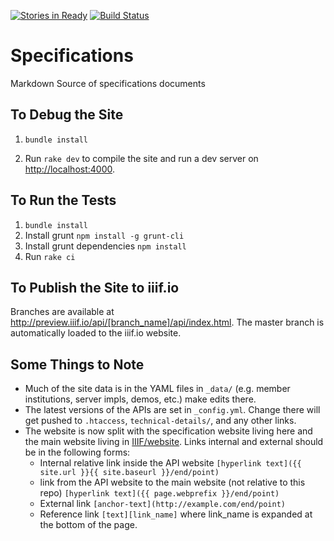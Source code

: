 [![Stories in Ready](https://badge.waffle.io/IIIF/api.png?label=ready&title=Ready)](https://waffle.io/IIIF/api)
[![Build Status](https://travis-ci.org/IIIF/api.svg?branch=master)](https://travis-ci.org/IIIF/api)

# Specifications

Markdown Source of specifications documents

## To Debug the Site

 1. `bundle install`

 2. Run `rake dev` to compile the site and run a dev server on [http://localhost:4000](http://localhost:4000).

## To Run the Tests

 1. `bundle install`
 2. Install grunt `npm install -g grunt-cli`
 3. Install grunt dependencies `npm install`
 4. Run ```rake ci```

## To Publish the Site to iiif.io

Branches are available at http://preview.iiif.io/api/[branch_name]/api/index.html. The master branch is automatically loaded to the iiif.io website.

## Some Things to Note

 * Much of the site data is in the YAML files in `_data/` (e.g. member institutions, server impls, demos, etc.) make edits there.
 * The latest versions of the APIs are set in `_config.yml`. Change there will get pushed to `.htaccess`, `technical-details/`, and any other links.
 * The website is now split with the specification website living here and the main website living in [IIIF/website](https://github.com/IIIF/website). Links internal and external should be in the following forms:
    * Internal relative link inside the API website `[hyperlink text]({{ site.url }}{{ site.baseurl }}/end/point)`
    * link from the API website to the main website (not relative to this repo) `[hyperlink text]({{ page.webprefix }}/end/point)`
    * External link `[anchor-text](http://example.com/end/point)`
    * Reference link `[text][link_name]` where link_name is expanded at the bottom of the page.
